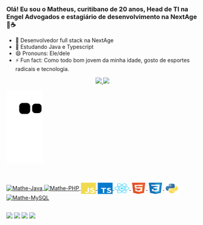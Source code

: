 ### Olá!  Eu sou o Matheus, curitibano de 20 anos, Head de TI na Engel Advogados e estagiário de desenvolvimento na NextAge🚀☕

- 🔭 Desenvolvedor full stack na NextAge
- 🌱 Estudando Java e Typescript 
- 😄 Pronouns: Ele/dele
- ⚡ Fun fact: Como todo bom jovem da minha idade, gosto de esportes radicais e tecnologia. 

<div align="center">
  <a href="https://github.com/MatheusHenriqueMendes">
  <img height="180em" src="https://github-readme-stats.vercel.app/api?username=MatheusHenriqueMendes&show_icons=true&theme=dark&include_all_commits=true&count_private=true"/>
  <img height="180em" src="https://github-readme-stats.vercel.app/api/top-langs/?username=MatheusHenriqueMendes&layout=compact&langs_count=7&theme=dark"/>
</div>

![Snake animation](https://github.com/MatheusHenriqueMendes/MatheusHenriqueMendes/blob/output/github-contribution-grid-snake.svg)

 ##

<div style="display: inline_block"><br>

  <img align="center" alt="Mathe-Java" height="30" width="40" src="https://cdn.jsdelivr.net/gh/devicons/devicon/icons/java/java-original.svg">
  <img align="center" alt="Mathe-PHP" height="30" width="40" src="https://cdn.jsdelivr.net/gh/devicons/devicon/icons/php/php-original.svg">
  <img align="center" alt="Mathe-Js" height="30" width="40" src="https://raw.githubusercontent.com/devicons/devicon/master/icons/javascript/javascript-plain.svg">
  <img align="center" alt="Mathe-Ts" height="30" width="40" src="https://raw.githubusercontent.com/devicons/devicon/master/icons/typescript/typescript-plain.svg">
  <img align="center" alt="Mathe-React" height="30" width="40" src="https://raw.githubusercontent.com/devicons/devicon/master/icons/react/react-original.svg">
  <img align="center" alt="Mathe-HTML" height="30" width="40" src="https://raw.githubusercontent.com/devicons/devicon/master/icons/html5/html5-original.svg">
  <img align="center" alt="Mathe-CSS" height="30" width="40" src="https://raw.githubusercontent.com/devicons/devicon/master/icons/css3/css3-original.svg">
  <img align="center" alt="Mathe-Python" height="30" width="40" src="https://raw.githubusercontent.com/devicons/devicon/master/icons/python/python-original.svg">
  <img align="center" alt="Mathe-MySQL" height="30" width="40" src="https://cdn.jsdelivr.net/gh/devicons/devicon/icons/mysql/mysql-original.svg">
</div>

 ##
 
<div> 
  <a href="https://www.instagram.com/m4th3u5_h/" target="_blank"><img src="https://img.shields.io/badge/-Instagram-%23E4405F?style=for-the-badge&logo=instagram&logoColor=white" target="_blank"></a>
  <a href = "mailto:matheushmendes@outlook.com.br"><img src="https://img.shields.io/badge/Microsoft_Outlook-0078D4?style=for-the-badge&logo=microsoft-outlook&logoColor=white" target="_blank"></a>
  <a href="https://www.linkedin.com/in/matheus-henrique-mendes-b07a5218a/" target="_blank"><img src="https://img.shields.io/badge/-LinkedIn-%230077B5?style=for-the-badge&logo=linkedin&logoColor=white" target="_blank"></a> 
   <a href="https://api.whatsapp.com/send?phone=5541997358874" target="_blank"><img src="https://img.shields.io/badge/WhatsApp-25D366?style=for-the-badge&logo=whatsapp&logoColor=white" target="_blank"></a> 
</div>
